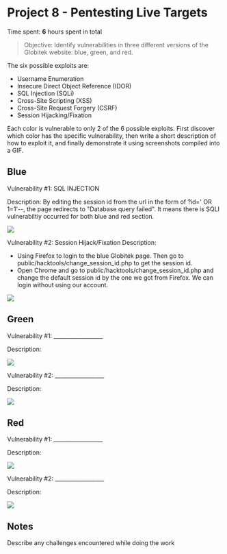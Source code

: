 # Project 8 - Pentesting Live Targets

Time spent: **6** hours spent in total

> Objective: Identify vulnerabilities in three different versions of the Globitek website: blue, green, and red.

The six possible exploits are:

* Username Enumeration
* Insecure Direct Object Reference (IDOR)
* SQL Injection (SQLi)
* Cross-Site Scripting (XSS)
* Cross-Site Request Forgery (CSRF)
* Session Hijacking/Fixation

Each color is vulnerable to only 2 of the 6 possible exploits. First discover which color has the specific vulnerability, then write a short description of how to exploit it, and finally demonstrate it using screenshots compiled into a GIF.

## Blue

Vulnerability #1: SQL INJECTION

Description:
By editing the session id from the url in the form of ?id=' OR 1=1'--, the page redirects to "Database query failed". It means there is SQLI vulnerabiltiy occurred for both blue and red section. 

<img src="https://recordit.co/PB2sNiIda3.gif">

Vulnerability #2: Session Hijack/Fixation
Description:
- Using Firefox to login to the blue Globitek page. Then go to public/hacktools/change_session_id.php to get the session id. 
- Open Chrome and go to public/hacktools/change_session_id.php and change the default session id by the one we got from Firefox. We can login without using our account.

<img src="https://recordit.co/4Amiidazq0.gif">

## Green

Vulnerability #1: __________________

Description:

<img src="green-vuln1.gif">

Vulnerability #2: __________________

Description:

<img src="green-vuln2.gif">


## Red

Vulnerability #1: __________________

Description:

<img src="red-vuln1.gif">

Vulnerability #2: __________________

Description:

<img src="red-vuln2.gif">


## Notes

Describe any challenges encountered while doing the work
